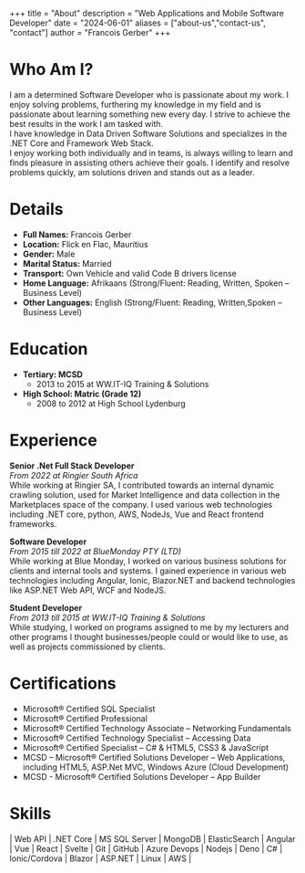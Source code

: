 +++
title = "About"
description = "Web Applications and Mobile Software Developer"
date = "2024-06-01"
aliases = ["about-us","contact-us", "contact"]
author = "Francois Gerber"
+++

# Who Am I?
I am a determined Software Developer who is passionate about my work. I enjoy solving problems, furthering my knowledge in my field and is passionate about learning something new every day. I strive to achieve the best results in the work I am tasked with.\
I have knowledge in Data Driven Software Solutions and specializes in the .NET Core and Framework Web Stack.\
I enjoy working both individually and in teams, is always willing to learn and finds pleasure in assisting others achieve their goals. I identify and resolve problems quickly, am solutions driven and stands out as a leader.

# Details
- **Full Names:** Francois Gerber
- **Location:** Flick en Flac, Mauritius
- **Gender:** Male
- **Marital Status:** Married
- **Transport:** Own Vehicle and valid Code B drivers license
- **Home Language:** Afrikaans (Strong/Fluent: Reading, Written, Spoken – Business Level)
- **Other Languages:** English (Strong/Fluent: Reading, Written,Spoken – Business Level)

# Education
- **Tertiary: MCSD**
  - 2013 to 2015 at WW.IT-IQ Training & Solutions
- **High School: Matric (Grade 12)**
  - 2008 to 2012 at High School Lydenburg

# Experience
**Senior .Net Full Stack Developer**\
*From 2022 at Ringier South Africa*\
While working at Ringier SA, I contributed towards an internal dynamic crawling solution, used for Market Intelligence and data collection in the Marketplaces space of the company. I used various web technologies including .NET core, python, AWS, NodeJs, Vue and React frontend frameworks.

**Software Developer**\
*From 2015 till 2022 at BlueMonday PTY (LTD)*\
While working at Blue Monday, I worked on various business solutions for clients and internal tools and systems. I gained experience in various web technologies including Angular, Ionic, Blazor.NET and backend technologies like ASP.NET Web API, WCF and NodeJS.

**Student Developer**\
*From 2013 till 2015 at WW.IT-IQ Training & Solutions*\
While studying, I worked on programs assigned to me by my lecturers and other programs I thought businesses/people could or would like to use, as well as projects commissioned by clients.

# Certifications
- Microsoft® Certified SQL Specialist
- Microsoft® Certified Professional
- Microsoft® Certified Technology Associate – Networking Fundamentals
- Microsoft® Certified Technology Specialist – Accessing Data
- Microsoft® Certified Specialist – C# & HTML5, CSS3 & JavaScript
- MCSD – Microsoft® Certified Solutions Developer – Web Applications, including HTML5, ASP.Net MVC, Windows Azure (Cloud Development)
- MCSD - Microsoft® Certified Solutions Developer – App Builder

# Skills
| Web API 
| .NET Core 
| MS SQL Server 
| MongoDB 
| ElasticSearch 
| Angular 
| Vue 
| React 
| Svelte 
| Git 
| GitHub 
| Azure Devops 
| Nodejs 
| Deno 
| C# 
| Ionic/Cordova 
| Blazor 
| ASP.NET 
| Linux 
| AWS |

